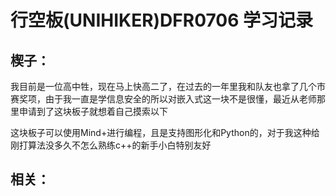 # 行空板(UNIHIKER)DFR0706 学习记录

## 楔子：
我目前是一位高中牲，现在马上快高二了，在过去的一年里我和队友也拿了几个市赛奖项，由于我一直是学信息安全的所以对嵌入式这一块不是很懂，最近从老师那里申请到了这块板子就想着自己摸索以下

这块板子可以使用Mind+进行编程，且是支持图形化和Python的，对于我这种给刚打算法没多久不怎么熟练c++的新手小白特别友好

## 相关：

